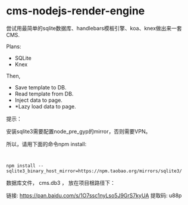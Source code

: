# cms-nodejs-render-engine  

尝试用最简单的sqlite数据库、handlebars模板引擎、koa、knex做出来一套CMS.  


Plans:  

- SQLite    
- Knex   

Then, 
- Save template to DB.  
- Read template from DB.  
- Inject data to page.  
- *Lazy load data to page. 


提示：  

安装sqlite3需要配置node_pre_gyp的mirror，否则需要VPN。  

所以，请用下面的命令npm install:    

```


npm install --sqlite3_binary_host_mirror=https://npm.taobao.org/mirrors/sqlite3/

```


数据库文件， cms.db3 ， 放在项目根路径下：  

链接: https://pan.baidu.com/s/1O7ssc1nyLso5J9GrS7kyUA 提取码: u88p